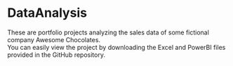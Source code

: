 # DataAnalysis
These are portfolio projects analyzing the sales data of some fictional company Awesome Chocolates.<br>
You can easily view the project by downloading the Excel and PowerBI files provided in the GitHub repository.
